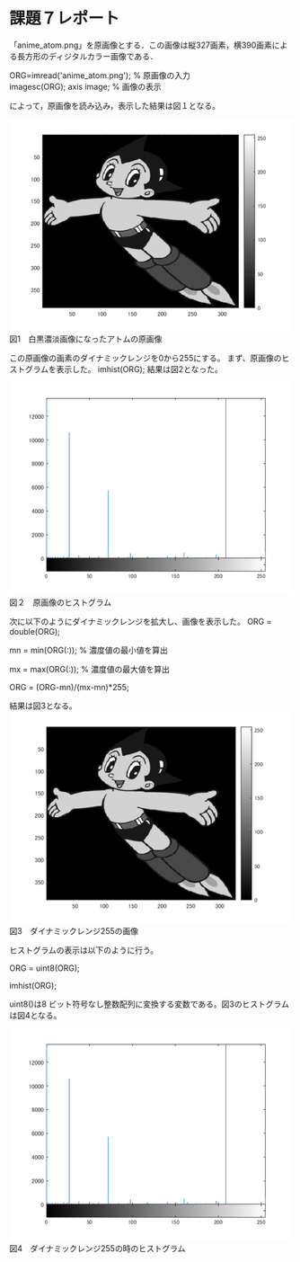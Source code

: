 # 課題７レポート

「anime_atom.png」を原画像とする．この画像は縦327画素，横390画素による長方形のディジタルカラー画像である．

ORG=imread('anime_atom.png'); % 原画像の入力  
imagesc(ORG); axis image; % 画像の表示

によって，原画像を読み込み，表示した結果は図１となる。

![原画像](https://github.com/Takuyaz/lecture_image_processing/blob/master/image/kadai7/gennga.png)  
図1　白黒濃淡画像になったアトムの原画像

この原画像の画素のダイナミックレンジを0から255にする。
まず、原画像のヒストグラムを表示した。
imhist(ORG);
結果は図2となった。

![原画像](https://github.com/Takuyaz/lecture_image_processing/blob/master/image/kadai7/ヒストグラム%EF%BC%91.png)  
図２　原画像のヒストグラム

次に以下のようにダイナミックレンジを拡大し、画像を表示した。
ORG = double(ORG);

mn = min(ORG(:)); % 濃度値の最小値を算出

mx = max(ORG(:)); % 濃度値の最大値を算出

ORG = (ORG-mn)/(mx-mn)*255;

結果は図3となる。
![原画像](https://github.com/Takuyaz/lecture_image_processing/blob/master/image/kadai7/kekka.png)  
図3　ダイナミックレンジ255の画像

ヒストグラムの表示は以下のように行う。

ORG = uint8(ORG); 

imhist(ORG);

uint8()は8 ビット符号なし整数配列に変換する変数である。図3のヒストグラムは図4となる。

![原画像](https://github.com/Takuyaz/lecture_image_processing/blob/master/image/kadai7/ヒストグラム%EF%BC%92.png)  
図4　ダイナミックレンジ255の時のヒストグラム

